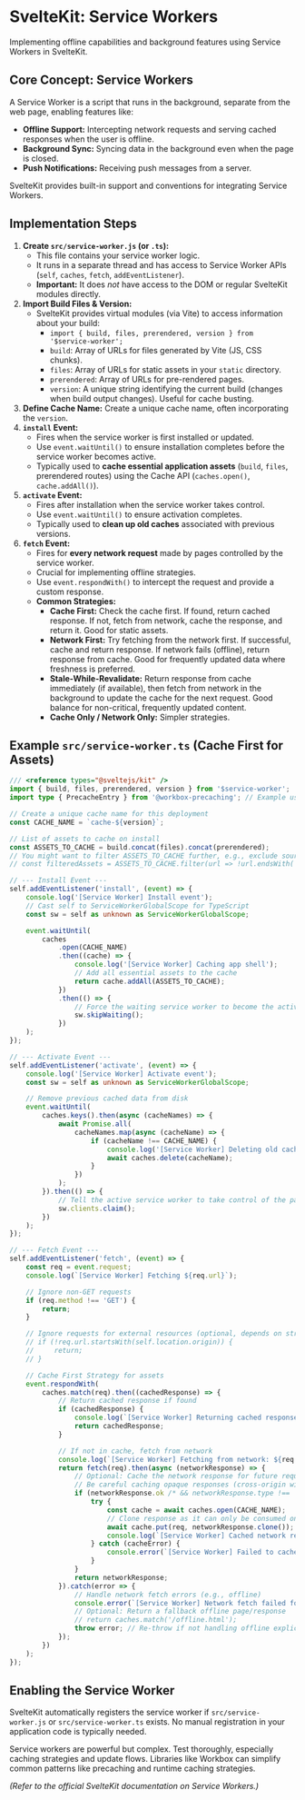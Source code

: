 # SvelteKit: Service Workers

Implementing offline capabilities and background features using Service Workers in SvelteKit.

## Core Concept: Service Workers

A Service Worker is a script that runs in the background, separate from the web page, enabling features like:

*   **Offline Support:** Intercepting network requests and serving cached responses when the user is offline.
*   **Background Sync:** Syncing data in the background even when the page is closed.
*   **Push Notifications:** Receiving push messages from a server.

SvelteKit provides built-in support and conventions for integrating Service Workers.

## Implementation Steps

1.  **Create `src/service-worker.js` (or `.ts`):**
    *   This file contains your service worker logic.
    *   It runs in a separate thread and has access to Service Worker APIs (`self`, `caches`, `fetch`, `addEventListener`).
    *   **Important:** It does *not* have access to the DOM or regular SvelteKit modules directly.
2.  **Import Build Files & Version:**
    *   SvelteKit provides virtual modules (via Vite) to access information about your build:
        *   `import { build, files, prerendered, version } from '$service-worker';`
        *   `build`: Array of URLs for files generated by Vite (JS, CSS chunks).
        *   `files`: Array of URLs for static assets in your `static` directory.
        *   `prerendered`: Array of URLs for pre-rendered pages.
        *   `version`: A unique string identifying the current build (changes when build output changes). Useful for cache busting.
3.  **Define Cache Name:** Create a unique cache name, often incorporating the `version`.
4.  **`install` Event:**
    *   Fires when the service worker is first installed or updated.
    *   Use `event.waitUntil()` to ensure installation completes before the service worker becomes active.
    *   Typically used to **cache essential application assets** (`build`, `files`, prerendered routes) using the Cache API (`caches.open()`, `cache.addAll()`).
5.  **`activate` Event:**
    *   Fires after installation when the service worker takes control.
    *   Use `event.waitUntil()` to ensure activation completes.
    *   Typically used to **clean up old caches** associated with previous versions.
6.  **`fetch` Event:**
    *   Fires for **every network request** made by pages controlled by the service worker.
    *   Crucial for implementing offline strategies.
    *   Use `event.respondWith()` to intercept the request and provide a custom response.
    *   **Common Strategies:**
        *   **Cache First:** Check the cache first. If found, return cached response. If not, fetch from network, cache the response, and return it. Good for static assets.
        *   **Network First:** Try fetching from the network first. If successful, cache and return response. If network fails (offline), return response from cache. Good for frequently updated data where freshness is preferred.
        *   **Stale-While-Revalidate:** Return response from cache immediately (if available), then fetch from network in the background to update the cache for the next request. Good balance for non-critical, frequently updated content.
        *   **Cache Only / Network Only:** Simpler strategies.

## Example `src/service-worker.ts` (Cache First for Assets)

```typescript
/// <reference types="@sveltejs/kit" />
import { build, files, prerendered, version } from '$service-worker';
import type { PrecacheEntry } from '@workbox-precaching'; // Example using Workbox types

// Create a unique cache name for this deployment
const CACHE_NAME = `cache-${version}`;

// List of assets to cache on install
const ASSETS_TO_CACHE = build.concat(files).concat(prerendered);
// You might want to filter ASSETS_TO_CACHE further, e.g., exclude source maps
// const filteredAssets = ASSETS_TO_CACHE.filter(url => !url.endsWith('.map'));

// --- Install Event ---
self.addEventListener('install', (event) => {
	console.log('[Service Worker] Install event');
	// Cast self to ServiceWorkerGlobalScope for TypeScript
	const sw = self as unknown as ServiceWorkerGlobalScope;

	event.waitUntil(
		caches
			.open(CACHE_NAME)
			.then((cache) => {
				console.log('[Service Worker] Caching app shell');
				// Add all essential assets to the cache
				return cache.addAll(ASSETS_TO_CACHE);
			})
			.then(() => {
				// Force the waiting service worker to become the active service worker.
				sw.skipWaiting();
			})
	);
});

// --- Activate Event ---
self.addEventListener('activate', (event) => {
	console.log('[Service Worker] Activate event');
	const sw = self as unknown as ServiceWorkerGlobalScope;

	// Remove previous cached data from disk
	event.waitUntil(
		caches.keys().then(async (cacheNames) => {
			await Promise.all(
				cacheNames.map(async (cacheName) => {
					if (cacheName !== CACHE_NAME) {
						console.log('[Service Worker] Deleting old cache:', cacheName);
						await caches.delete(cacheName);
					}
				})
			);
		}).then(() => {
            // Tell the active service worker to take control of the page immediately.
            sw.clients.claim();
        })
	);
});

// --- Fetch Event ---
self.addEventListener('fetch', (event) => {
	const req = event.request;
	console.log(`[Service Worker] Fetching ${req.url}`);

	// Ignore non-GET requests
	if (req.method !== 'GET') {
		return;
	}

    // Ignore requests for external resources (optional, depends on strategy)
    // if (!req.url.startsWith(self.location.origin)) {
    //     return;
    // }

	// Cache First Strategy for assets
	event.respondWith(
		caches.match(req).then((cachedResponse) => {
			// Return cached response if found
			if (cachedResponse) {
				console.log(`[Service Worker] Returning cached response for ${req.url}`);
				return cachedResponse;
			}

			// If not in cache, fetch from network
			console.log(`[Service Worker] Fetching from network: ${req.url}`);
			return fetch(req).then(async (networkResponse) => {
                // Optional: Cache the network response for future requests
                // Be careful caching opaque responses (cross-origin without CORS)
                if (networkResponse.ok /* && networkResponse.type !== 'opaque' */) {
                    try {
                        const cache = await caches.open(CACHE_NAME);
                        // Clone response as it can only be consumed once
                        await cache.put(req, networkResponse.clone());
                        console.log(`[Service Worker] Cached network response for ${req.url}`);
                    } catch (cacheError) {
                        console.error(`[Service Worker] Failed to cache ${req.url}:`, cacheError);
                    }
                }
                return networkResponse;
            }).catch(error => {
                // Handle network fetch errors (e.g., offline)
                console.error(`[Service Worker] Network fetch failed for ${req.url}:`, error);
                // Optional: Return a fallback offline page/response
                // return caches.match('/offline.html');
                throw error; // Re-throw if not handling offline explicitly
            });
		})
	);
});

```

## Enabling the Service Worker

SvelteKit automatically registers the service worker if `src/service-worker.js` or `src/service-worker.ts` exists. No manual registration in your application code is typically needed.

Service workers are powerful but complex. Test thoroughly, especially caching strategies and update flows. Libraries like Workbox can simplify common patterns like precaching and runtime caching strategies.

*(Refer to the official SvelteKit documentation on Service Workers.)*